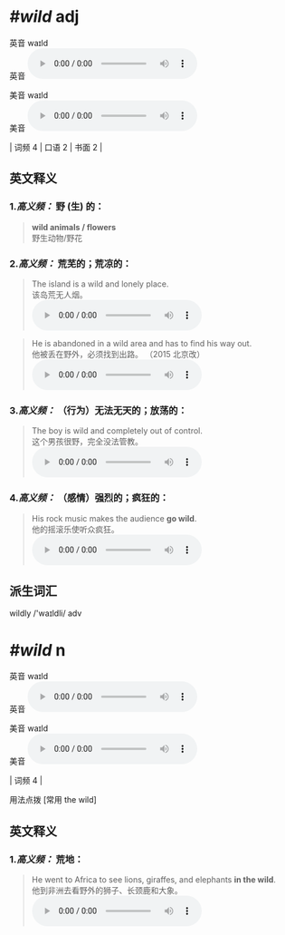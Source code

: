 # ***\#wild*** adj
英音 waɪld  
英音
<audio src="./media/wild-B.aac" controls="controls"></audio>

美音 waɪld  
美音
<audio src="./media/wild.aac" controls="controls"></audio>



| 词频 4 | 口语 2 | 书面 2 |  

英文释义
---
### 1.*高义频：* **野 (生) 的：**  

 > **wild animals / flowers**   
 > 野生动物/野花    

### 2.*高义频：* **荒芜的；荒凉的：**  

 > The island is a wild and lonely place.   
 > 该岛荒无人烟。    
<audio src="./media/1-wild.aac" controls="controls"></audio>

 > He is abandoned in a wild area and has to find his way out.  
 > 他被丢在野外，必须找到出路。  （2015 北京改）  
<audio src="./media/wild-He is abandoned in a wild area and.aac" controls="controls"></audio>

### 3.*高义频：* **（行为）无法无天的；放荡的：**  

 > The boy is wild and completely out of control.   
 > 这个男孩很野，完全没法管教。    
<audio src="./media/2-wild.aac" controls="controls"></audio>

### 4.*高义频：* **（感情）强烈的；疯狂的：**  

 > His rock music makes the audience **go wild**.   
 > 他的摇滚乐使听众疯狂。    
<audio src="./media/3-wild.aac" controls="controls"></audio>


派生词汇
---
wildly /'waɪldli/ adv   

# ***\#wild*** n
英音 waɪld  
英音
<audio src="./media/wild-B.aac" controls="controls"></audio>

美音 waɪld  
美音
<audio src="./media/wild.aac" controls="controls"></audio>



| 词频 4 |  

用法点拨  [常用 the wild]

英文释义
---
### 1.*高义频：* **荒地：**  

 > He went to Africa to see lions, giraffes, and elephants **in the wild**.   
 > 他到非洲去看野外的狮子、长颈鹿和大象。    
<audio src="./media/4-wild.aac" controls="controls"></audio>


